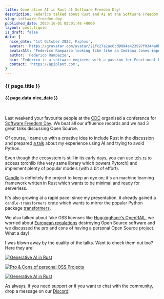 ```yaml
---
title: Generative AI in Rust at Software Freedom Day!
description: Federico talked about Rust and AI at the Software Freedom Day
slug: software-freedom-day
published_date: 2023-10-01 02:01:48 +0000
layout: post.liquid
is_draft: false
data: {
  nice_date: '1st October 2023, Paphos',
  avatar: 'https://gravatar.com/avatar/21fc27a2ac6cd9094a423997f0344a0b?s=256',
  avatarAlt: 'Federico Rampazzo looking like like an Indiana Jones impersonator',
  author: 'Federico Rampazzo',
  bio: 'Federico is a software engineer with a passion for Functional Programming, Category Theory and Strongly Typed languages.',
  contact: 'https://apiplant.com',
}
---
```


<hgroup>

### {{ page.title }}

#### {{ page.data.nice_date }}

</hgroup>

&nbsp;

Last weekend your favourite people at the [CDC](https://cdc.cy) organised a conference for [Software Freedom Day](https://wiki.softwarefreedomday.org/2023/Cyprus/Paphos/CDC). We beat all our affluence records and we had 3 great talks discussing Open Source.

Of course, I came up with a creative idea to include Rust in the discussion and prepared [a talk](https://cyprusrust.github.io/generative-ai-slides) about my experience using AI and trying to avoid Python.

Even though the ecosystem is still in its early days, you can use [tch-rs](https://github.com/LaurentMazare/tch-rs) to access torchlib (the very same library which powers Pytorch) and implement plenty of popular models (with a bit of effort).

[Candle](https://github.com/huggingface/candle) is definitely the project to keep an eye on; it's an machine learning framework written in Rust which wants to be minimal and ready for serverless.

It's also growing at a rapid pace: since my presentation, it already gained a `candle-transformers` crate which wants to mirror the popular Python package [transformers](https://github.com/huggingface/transformers).

We also talked about fake OSS licenses like [HuggingFace's OpenRAIL](https://huggingface.co/blog/open_rail), we worried about [European regulations](https://digital-strategy.ec.europa.eu/en/policies/cyber-resilience-act) destroying Open Source software and we discussed the pro and cons of having a personal Open Source project. What a day!

I was blown away by the quality of the talks.
Want to check them out too? Here they are!

[![Generative AI in Rust](http://i3.ytimg.com/vi/m-2-0a1W2kc/hqdefault.jpg)](https://www.youtube.com/watch?v=m-2-0a1W2kc&list=PLmam5HsEG8IhuTli5mf93Wwb6ijYsayA7)

[![Pro & Cons of personal OSS Projects](http://i3.ytimg.com/vi/LCFX4XaUAAU/hqdefault.jpg)](https://www.youtube.com/watch?v=LCFX4XaUAAU&list=PLmam5HsEG8IhuTli5mf93Wwb6ijYsayA7&index=2)

[![Generative AI in Rust](http://i3.ytimg.com/vi/gZYtEGBp1VA/hqdefault.jpg)](https://www.youtube.com/watch?v=gZYtEGBp1VA&list=PLmam5HsEG8IhuTli5mf93Wwb6ijYsayA7&index=3)

As always, if you need support or if you want to chat with the community, drop a message on our [Discord](https://discord.gg/3xKSyZM4mB)!